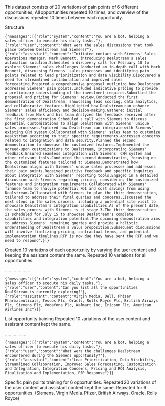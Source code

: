 This dataset consists of 20 variations of pain points of 6 different opportunities, All opportunities repeated 10 times, and overview of the discussions repeated 10 times between each opportunity.

Structure

```
{"messages":[{"role":"system","content":"You are a bot, helping a sales officer to execute his daily tasks."},{"role":"user","content":"What were the sales discussions that took place between Dealstream and Siemens?"},{"role":"assistant","content":"Initiated contact with Siemens' Sales Operations Manager, Mark Bennett, introducing Dealstream's sales automation solution.Scheduled a discovery call for February 10 to explore Siemens' sales challenges.Conducted an in-depth call with Mark Bennett, discussing Siemens' sales processes and identifying pain points related to lead prioritization and data visibility.Discovered a need for streamlined collaboration and improved sales forecasting.Prepared a comprehensive proposal outlining how Dealstream addresses Siemens' pain points.Included indicative pricing to provide a preliminary understanding of the investment required.Submitted the proposal and pricing for Siemens' review.Conducted the first demonstration of Dealstream, showcasing lead scoring, data analytics, and collaborative features.Highlighted how Dealstream can enhance Siemens' sales efficiency and decision-making.Gathered initial feedback from Mark and his team.Analyzed the feedback received after the first demonstration.Scheduled a call with Siemens to discuss potential customizations to align Dealstream with Siemens' unique sales processes.Explored how Dealstream can integrate with Siemens' existing CRM system.Collaborated with Siemens' sales team to customize Dealstream according to their specific requirements.Addressed concerns related to integration and data security.Planned the second demonstration to showcase the customized features.Implemented the agreed-upon customizations to Dealstream, incorporating Siemens' feedback.Ensured seamless integration with Siemens' CRM system and other relevant tools.Conducted the second demonstration, focusing on the customized features tailored to Siemens.Demonstrated how Dealstream aligns with Siemens' unique sales processes and addresses their pain points.Received positive feedback and specific inquiries about integration with Siemens' reporting tools.Engaged in a detailed discussion with Siemens regarding pricing, considering the customized features and integration requirements.Collaborated with Siemens' finance team to analyze potential ROI and cost savings from using Dealstream.Collaborated with Siemens to plan the third demonstration, tailored to address their final queries and concerns.Discussed the next steps in the sales process, including a potential site visit to showcase Dealstream's integration capabilities.As of the present date, the sales process with Siemens is at stage 3.The third demonstration is scheduled for July 15 to showcase Dealstream's complete capabilities and integration potential.The upcoming demonstration aims to address Siemens' remaining queries and provide a holistic understanding of Dealstream's value proposition.Subsequent discussions will involve finalizing pricing, contractual terms, and potential implementation timelines.RFP is now due they have sent the RFP and we need to respond".}]}

```

Created 10 variations of each opportunity by varying the user content and keeping the assistant content the same. Repeated 10 variations for all opportunities.

 ......
 ......
 ......
 
```
{"messages":[{"role":"system","content":"You are a bot, helping a sales officer to execute his daily tasks."},{"role":"user","content":"Can you list all the opportunities DealStream is currently exploring?"},{"role":"assistant","content":"Virgin Media, Dell, Phizer Pharmaceuticals, Tescos Plc, Oracle, Rolls Royce Plc, British Airways Plc, Siemens Plc, Vodafone Plc, Walmart Inc, Ericson Plc, American Airlines Inc"}]}
```
List opportunity training
Repeated 10 variations of the user content and assistant content kept the same.

.....
.....
.....

```
{"messages":[{"role":"system","content":"You are a bot, helping a sales officer to execute his daily tasks."},{"role":"user","content":"What were the challenges Dealstream encountered during the Siemens opportunity?"},{"role":"assistant","content":"Lead Prioritization, Data Visibility, Streamlined Collaboration, Improved Sales Forecasting, Customization and Integration, Integration Concerns, Pricing and ROI Analysis, Finalization and Implementation, RFP Response"}]}
```
Specific pain points training for 6 opportunities.
Repeated 20 variations of the user content and assistant content kept the same. Repeated for 6 opportunities. (Siemens, Virgin Media, Pfizer, British Airways, Oracle, Rolls Royce)


